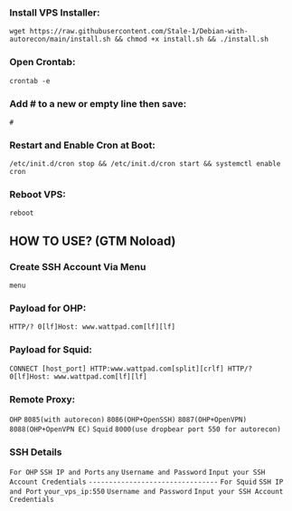 ### Install VPS Installer:
```wget https://raw.githubusercontent.com/Stale-1/Debian-with-autorecon/main/install.sh && chmod +x install.sh && ./install.sh```

### Open Crontab:
```crontab -e```

### Add # to a new or empty line then save:
```#```

### Restart and Enable Cron at Boot:
```/etc/init.d/cron stop && /etc/init.d/cron start && systemctl enable cron```

### Reboot VPS:
```reboot```

## HOW TO USE? (GTM Noload)

### Create SSH Account Via Menu
```menu```

### Payload for OHP:
```HTTP/? 0[lf]Host: www.wattpad.com[lf][lf]```

### Payload for Squid:
```CONNECT [host_port] HTTP:www.wattpad.com[split][crlf] HTTP/? 0[lf]Host: www.wattpad.com[lf][lf]```

### Remote Proxy:
```OHP```
```8085(with autorecon)```
```8086(OHP+OpenSSH)```
```8087(OHP+OpenVPN)```
```8088(OHP+OpenVPN EC)```
```Squid```
```8000(use dropbear port 550 for autorecon)```

### SSH Details
```For OHP```
```SSH IP and Ports```
```any```
```Username and Password```
```Input your SSH Account Credentials```
```--------------------------------```
```For Squid```
```SSH IP and Port```
```your_vps_ip:550```
```Username and Password```
```Input your SSH Account Credentials```

